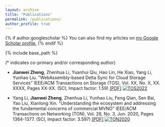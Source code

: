 ```yaml
---
layout: archive
title: "Publications"
permalink: /publications/
author_profile: true
---
```


{% if author.googlescholar %}
  You can also find my articles on <u><a href="{{author.googlescholar}}">my Google Scholar profile</a>.</u>
{% endif %}

{% include base_path %}

(* indicates co-primary and/or corresponding author)

- **Jianwei Zheng**, Zhenhua Li, Yuanhui Qiu, Hao Lin, He Xiao, Yang Li, Yunhao Liu. "WebAssembly-based Delta Sync for Cloud Storage Services" IEEE/ACM Transactions on Storage (TOS), Vol. XX, No. X, XX. XXXX, Pages XX-XX. (SCI, Impact factor: 1.59) [[PDF]]({{site.baseurl}}/static/files/WASM_based_delta_sync.pdf) [![TOS2022](https://img.shields.io/badge/TOS-2022-brightgreen.svg)](https://dl.acm.org/journal/tos)

- Yang Li, **Jianwei Zheng**, Zhenhua Li, Yunhao Liu, Feng Qian, Sen Bai, Yao Liu, Xianlong Xin. "Understanding the ecosystem and addressing the fundamental concerns of commercial MVNO" IEEE/ACM Transactions on Networking (TON), Vol. 28, No. 3, Jun. 2020, Pages 1364-1377. (SCI, Impact factor: 3.597) [[PDF]]({{site.baseurl}}/static/files/TON20_Xiaomi_MVNO.pdf) [![TON2020](https://img.shields.io/badge/TON-2020-brightgreen.svg)](https://dl.acm.org/journal/ton)